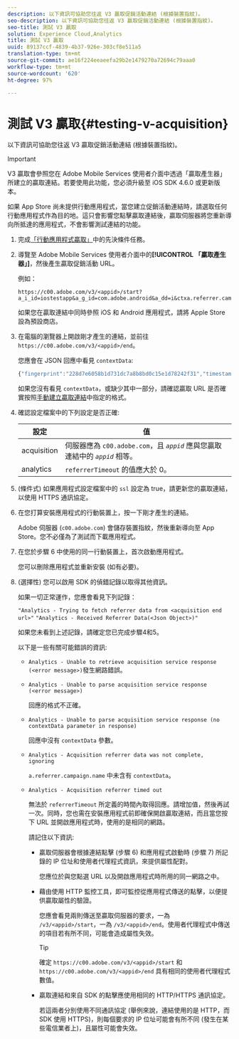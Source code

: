 ```yaml
---
description: 以下資訊可協助您往返 V3 贏取促銷活動連結 (根據裝置指紋)。
seo-description: 以下資訊可協助您往返 V3 贏取促銷活動連結 (根據裝置指紋)。
seo-title: 測試 V3 贏取
solution: Experience Cloud,Analytics
title: 測試 V3 贏取
uuid: 89137ccf-4839-4b37-926e-303cf8e511a5
translation-type: tm+mt
source-git-commit: ae16f224eeaeefa29b2e1479270a72694c79aaa0
workflow-type: tm+mt
source-wordcount: '620'
ht-degree: 97%

---
```



# 測試 V3 贏取{#testing-v-acquisition}

以下資訊可協助您往返 V3 贏取促銷活動連結 (根據裝置指紋)。

>[!IMPORTANT]
>
>V3 贏取會參照您在 Adobe Mobile Services 使用者介面中透過「贏取產生器」所建立的贏取連結。若要使用此功能，您必須升級至 iOS SDK 4.6.0 或更新版本。

如果 App Store 尚未提供行動應用程式，當您建立促銷活動連結時，請選取任何行動應用程式作為目的地。這只會影響您點擊贏取連結後，贏取伺服器將您重新導向所抵達的應用程式，不會影響測試連結的功能。

1. 完成[「行動應用程式贏取」](/help/ios/acquisition-main/acquisition.md)中的先決條件任務。
1. 導覽至 Adobe Mobile Services 使用者介面中的&#x200B;**[!UICONTROL 「贏取產生器」]**，然後產生贏取促銷活動 URL。

   例如：

   ```
   https://c00.adobe.com/v3/<appid>/start?a_i_id=iostestapp&a_g_id=com.adobe.android&a_dd=i&ctxa.referrer.campaign.name=name&ctxa.referrer.campaign.trackingcode=trackingcode
   ```


   如果您在贏取連結中同時參照 iOS 和 Android 應用程式，請將 Apple Store 設為預設商店。
1. 在電腦的瀏覽器上開啟剛才產生的連結，並前往 `https://c00.adobe.com/v3/<appid>/end`。

   您應會在 JSON 回應中看見 `contextData`:

   ```js
   {"fingerprint":"228d7e6058b1d731dc7a8b8bd0c15e1d78242f31","timestamp":1457989293,"appguid":"","contextData":{"a.referrer.campaign.name":"name","a.referrer.campaign.trackingcode":"trackingcode"}}.
   ```

   如果您沒有看見 `contextData`，或缺少其中一部分，請確認贏取 URL 是否確實按照[手動建立贏取連結](/help/using/acquisition-main/c-marketing-links-builder/acquisition-link-manual.md)中指定的格式。
1. 確認設定檔案中的下列設定是否正確:

   | 設定 | 值 |
   |--- |--- |
   | acquisition | 伺服器應為 `c00.adobe.com`，且 *`appid`* 應與您贏取連結中的 *`appid`* 相等。 |
   | analytics | `referrerTimeout` 的值應大於 0。 |


1. (條件式) 如果應用程式設定檔案中的 `ssl` 設定為 true，請更新您的贏取連結，以使用 HTTPS 通訊協定。
1. 在您打算安裝應用程式的行動裝置上，按一下剛才產生的連結。

   Adobe 伺服器 (`c00.adobe.com`) 會儲存裝置指紋，然後重新導向至 App Store。您不必僅為了測試而下載應用程式。
1. 在您於步驟 6 中使用的同一行動裝置上，首次啟動應用程式。

   您可以刪除應用程式並重新安裝 (如有必要)。
1. (選擇性) 您可以啟用 SDK 的偵錯記錄以取得其他資訊。

   如果一切正常運作，您應會看見下列記錄：

   `"Analytics - Trying to fetch referrer data from <acquisition end url>"`
   `"Analytics - Received Referrer Data(<Json Object>)"`

   如果您未看到上述記錄，請確定您已完成步驟4和5。

   以下是一些有關可能錯誤的資訊:

   * `Analytics - Unable to retrieve acquisition service response (<error message>)`發生網路錯誤。

   * `Analytics - Unable to parse acquisition service response (<error message>)`

      回應的格式不正確。

   * `Analytics - Unable to parse acquisition service response (no contextData parameter in response)`

      回應中沒有 `contextData` 參數。

   * `Analytics - Acquisition referrer data was not complete, ignoring`

      `a.referrer.campaign.name` 中未含有 `contextData`。

   * `Analytics - Acquisition referrer timed out`

      無法於 `referrerTimeout` 所定義的時間內取得回應。請增加值，然後再試一次。同時，您也需在安裝應用程式前即確保開啟贏取連結，而且當您按下 URL 並開啟應用程式時，使用的是相同的網路。

      請記住以下資訊:

      * 贏取伺服器會根據連結點擊 (步驟 6) 和應用程式啟動時 (步驟 7) 所記錄的 IP 位址和使用者代理程式資訊，來提供屬性配對。

         您應位於與您點選 URL 以及開啟應用程式時所用的同一網路之中。

      * 藉由使用 HTTP 監控工具，即可監控從應用程式傳送的點擊，以便提供贏取屬性的驗證。

         您應會看見兩則傳送至贏取伺服器的要求，一為 `/v3/<appid>/start`，一為 `/v3/<appid>/end`。使用者代理程式中傳送的項目若有所不同，可能會造成屬性失效。

         >[!TIP]
         >
         >確定 `https://c00.adobe.com/v3/<appid>/start` 和 `https://c00.adobe.com/v3/<appid>/end` 具有相同的使用者代理程式數值。

      * 贏取連結和來自 SDK 的點擊應使用相同的 HTTP/HTTPS 通訊協定。

         若這兩者分別使用不同通訊協定 (舉例來說，連結使用的是 HTTP，而 SDK 使用 HTTPS)，則每個要求的 IP 位址可能會有所不同 (發生在某些電信業者上)，且屬性可能會失效。
